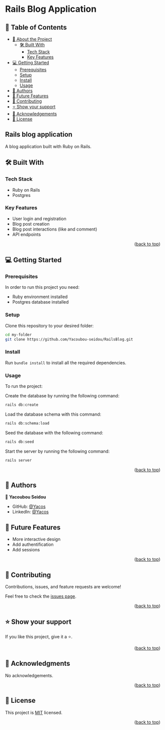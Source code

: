 <a name="readme-top"></a>

# Rails Blog Application

## 📗 Table of Contents

- [📖 About the Project](#about-project)
  - [🛠 Built With](#built-with)
    - [Tech Stack](#tech-stack)
    - [Key Features](#key-features)
- [💻 Getting Started](#getting-started)
  - [Prerequisites](#prerequisites)
  - [Setup](#setup)
  - [Install](#install)
  - [Usage](#usage)
- [👥 Authors](#authors)
- [🔭 Future Features](#future-features)
- [🤝 Contributing](#contributing)
- [⭐️ Show your support](#support)
- [🙏 Acknowledgements](#acknowledgements)
- [📝 License](#license)



## Rails blog application <a name="about-project"></a>

A blog application built with Ruby on Rails.

## 🛠 Built With <a name="built-with"></a>

### Tech Stack <a name="tech-stack"></a>

- Ruby on Rails
- Postgres

### Key Features <a name="key-features"></a>

- User login and registration
- Blog post creation
- Blog post interactions (like and comment)
- API endpoints

<p align="right">(<a href="#readme-top">back to top</a>)</p>

## 💻 Getting Started <a name="getting-started"></a>

### Prerequisites

In order to run this project you need:
- Ruby environment installed
- Postgres database installed

### Setup

Clone this repository to your desired folder:

```sh
cd my-folder
git clone https://github.com/Yacoubou-seidou/RailsBlog.git
```

### Install

Run `bundle install` to install all the required dependencies.

### Usage

To run the project:

Create the database by running the following command:

```sh
rails db:create
```

Load the database schema with this command:

```sh
rails db:schema:load
```

Seed the database with the following command:

```sh
rails db:seed
```

Start the server by running the following command:

```sh
rails server
```

<p align="right">(<a href="#readme-top">back to top</a>)</p>

## 👥 Authors <a name="authors"></a>

👤 **Yacoubou Seidou**

- GitHub: [@Yacos](https://github.com/yacoubou-seidou)
- LinkedIn: [@Yacos](https://www.linkedin.com/in/yacoubou-seidou-chaibou)

## 🔭 Future Features <a name="future-features"></a>

- More interactive design
- Add authentification
- Add sessions


<p align="right">(<a href="#readme-top">back to top</a>)</p>

## 🤝 Contributing <a name="contributing"></a>

Contributions, issues, and feature requests are welcome!

Feel free to check the [issues page](https://github.com/Yacoubou-seidou/RailsBlog/issues/).

<p align="right">(<a href="#readme-top">back to top</a>)</p>

## ⭐️ Show your support <a name="support"></a>

If you like this project, give it a ⭐.

<p align="right">(<a href="#readme-top">back to top</a>)</p>

## 🙏 Acknowledgments <a name="acknowledgements"></a>

No acknowledgements.

<p align="right">(<a href="#readme-top">back to top</a>)</p>

## 📝 License <a name="license"></a>

This project is [MIT](/LICENCE) licensed.

<p align="right">(<a href="#readme-top">back to top</a>)</p>